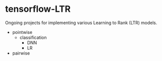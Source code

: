 # tensorflow-LTR

Ongoing projects for implementing various Learning to Rank (LTR) models.

- pointwise
    - classification
        - DNN
        - LR
- pairwise
   